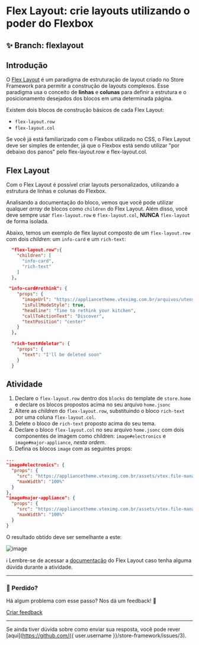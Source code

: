 # Flex Layout: crie layouts utilizando o poder do Flexbox

## :sparkles: **Branch:** flexlayout

## Introdução

O [Flex Layout](https://vtex.io/docs/components/layout/vtex.flex-layout) é um paradigma de estruturação de layout criado no Store Framework para permitir a construção de layouts complexos. Esse paradigma usa o conceito de **linhas** e **colunas** para definir a estrutura e o posicionamento desejados dos blocos em uma determinada página.

Existem dois blocos de construção básicos de cada Flex Layout:

- `flex-layout.row`
- `flex-layout.col`

Se você já está familiarizado com o Flexbox utilizado no CSS, o Flex Layout deve ser simples de entender, já que o Flexbox está sendo utilizar "por debaixo dos panos" pelo flex-layout.row e flex-layout.col.

## Flex Layout

Com o Flex Layout é possível criar layouts personalizados, utilizando a estrutura de linhas e colunas do Flexbox.

Analisando a documentação do bloco, vemos que você pode utilizar qualquer *array* de blocos como `children` do Flex Layout. Além disso, você deve sempre usar `flex-layout.row` e `flex-layout.col`, **NUNCA** `flex-layout` de forma isolada.

Abaixo, temos um exemplo de flex layout composto de um `flex-layout.row` com dois *children*: um `info-card` e um `rich-text`:

```json
  "flex-layout.row":{
    "children": [
      "info-card",
      "rich-text"
    ]
  },
  
 "info-card#rethink": {
    "props": {
      "imageUrl": "https://appliancetheme.vteximg.com.br/arquivos/utensilios-cozinha-min.png",
      "isFullModeStyle": true,
      "headline": "Time to rethink your kitchen",
      "callToActionText": "Discover",
      "textPosition": "center"
    }
  },
  
  "rich-text#deletar": {
    "props": {
      "text": "I'll be deleted soon"
    }
  }
```

## Atividade

1. Declare o `flex-layout.row` dentro dos `blocks` do template de `store.home` e declare os blocos propostos acima no seu arquivo `home.jsonc`
2. Altere as *children* do `flex-layout.row`, substituindo o bloco `rich-text` por uma coluna `flex-layout.col`.
3. Delete o bloco de `rich-text` proposto acima do seu tema.
4. Declare o bloco `flex-layout.col` no seu arquivo `home.jsonc` com dois componentes de imagem como children: `image#electronics` e `image#major-appliance`, *nesta ordem*.
5. Defina os blocos `image` com as seguintes props:

```json
...
"image#electronics": {
  "props": {
    "src": "https://appliancetheme.vteximg.com.br/assets/vtex.file-manager-graphql/images/electronics_banner___25d69b49f8224b369375e68513b4d593.png",
    "maxWidth": "100%"
  }
},
"image#major-appliance": {
  "props": {
    "src": "https://appliancetheme.vteximg.com.br/assets/vtex.file-manager-graphql/images/major_appliance_banner___bb10093866a127345ddfbcca3efa5022.png",
    "maxWidth": "100%"
  }
}
```

O resultado obtido deve ser semelhante a este:

![image](https://user-images.githubusercontent.com/12139385/70185681-0c5ed300-16c9-11ea-9260-b88179b508f2.png)

:information_source: Lembre-se de acessar a [documentação](https://vtex.io/docs/components/layout/vtex.flex-layout) do Flex Layout caso tenha alguma dúvida durante a atividade.

---

### :no_entry_sign: Perdido? 

Há algum problema com esse passo? Nos dá um feedback! :pray:

[Criar feedback](https://docs.google.com/forms/d/e/1FAIpQLSeaWrm0Hogm-txm5Ww6mUa68eDuE3WnpFjUSVJ3Wi3dnmCb7A/viewform?usp=pp_url&entry.1784529524=Flex+Layout:+crie+layouts+utilizando+o+poder+do+Flexbox) 

----

Se ainda tiver dúvida sobre como enviar sua resposta, você pode rever [aqui](https://github.com/{{ user.username }}/store-framework/issues/3).
